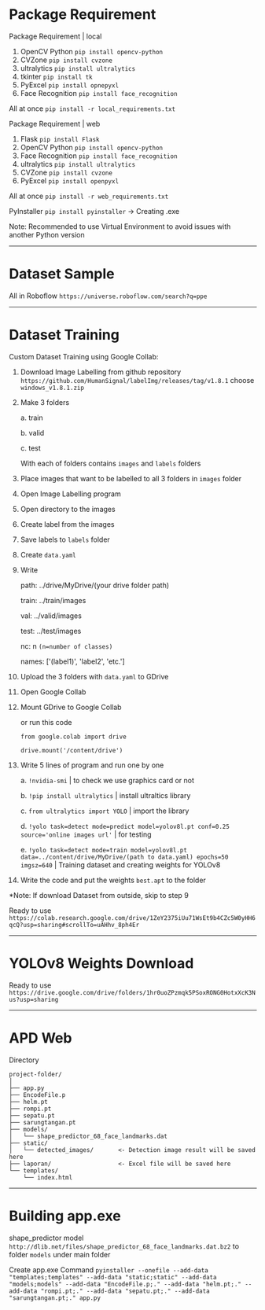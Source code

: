 # Package Requirement

Package Requirement | local
1. OpenCV Python `pip install opencv-python`
2. CVZone `pip install cvzone`
3. ultralytics `pip install ultralytics`
4. tkinter `pip install tk`
5. PyExcel `pip install opnepyxl`
6. Face Recognition `pip install face_recognition`

All at once `pip install -r local_requirements.txt`

Package Requirement | web
1. Flask `pip install Flask`
2. OpenCV Python `pip install opencv-python`
3. Face Recognition `pip install face_recognition`
4. ultralytics `pip install ultralytics`
5. CVZone `pip install cvzone`
6. PyExcel `pip install openpyxl`

All at once `pip install -r web_requirements.txt`

PyInstaller `pip install pyinstaller` -> Creating .exe

Note: Recommended to use Virtual Environment to avoid issues with another Python version

---------------------------------------------------------------------------------

# Dataset Sample

All in Roboflow `https://universe.roboflow.com/search?q=ppe`

---------------------------------------------------------------------------------

# Dataset Training

Custom Dataset Training using Google Collab:
1. Download Image Labelling from github repository `https://github.com/HumanSignal/labelImg/releases/tag/v1.8.1` choose `windows_v1.8.1.zip`
2. Make 3 folders
   
   a. train
   
   b. valid
   
   c. test
   
   With each of folders contains `images` and `labels` folders
4. Place images that want to be labelled to all 3 folders in `images` folder
5. Open Image Labelling program
6. Open directory to the images
7. Create label from the images
8. Save labels to `labels` folder
9. Create `data.yaml`
10. Write
    
    path: ../drive/MyDrive/(your drive folder path)
    
    train: ../train/images
    
    val: ../valid/images
    
    test: ../test/images

    nc: n `(n=number of classes)`
    
    names: ['(label1)', 'label2', 'etc.']
13. Upload the 3 folders with `data.yaml` to GDrive
14. Open Google Collab
15. Mount GDrive to Google Collab

    or run this code

    `from google.colab import drive`
    
    `drive.mount('/content/drive')`
17. Write 5 lines of program and run one by one
    
    a. `!nvidia-smi` | to check we use graphics card or not
    
    b. `!pip install ultralytics` | install ultraltics library
    
    c. `from ultralytics import YOLO` | import the library
    
    d. `!yolo task=detect mode=predict model=yolov8l.pt conf=0.25 source='online images url'` | for testing
    
    e. `!yolo task=detect mode=train model=yolov8l.pt data=../content/drive/MyDrive/(path to data.yaml) epochs=50 imgsz=640` | Training dataset and creating weights for YOLOv8
18. Write the code and put the weights `best.apt` to the folder

*Note: If download Dataset from outside, skip to step 9

Ready to use `https://colab.research.google.com/drive/1ZeY2375iUu71WsEt9b4CZc5W0yHH6qcQ?usp=sharing#scrollTo=uAHhv_8ph4Er`

-------------------------------------------------------------

# YOLOv8 Weights Download

Ready to use `https://drive.google.com/drive/folders/1hr0uoZPzmqk5PSoxRONG0HotxXcK3Nus?usp=sharing` 

-------------------------------------------------------------

# APD Web

Directory
```
project-folder/
│
├── app.py
├── EncodeFile.p
├── helm.pt
├── rompi.pt
├── sepatu.pt
├── sarungtangan.pt
├── models/
│   └── shape_predictor_68_face_landmarks.dat
├── static/
│   └── detected_images/       <- Detection image result will be saved here
├── laporan/                   <- Excel file will be saved here
└── templates/
    └── index.html
```

---------------------------------------------------------------

# Building app.exe

shape_predictor model `http://dlib.net/files/shape_predictor_68_face_landmarks.dat.bz2` to folder `models` under main folder

Create app.exe Command `pyinstaller --onefile --add-data "templates;templates" --add-data "static;static" --add-data "models;models" --add-data "EncodeFile.p;." --add-data "helm.pt;." --add-data "rompi.pt;." --add-data "sepatu.pt;." --add-data "sarungtangan.pt;." app.py
`
